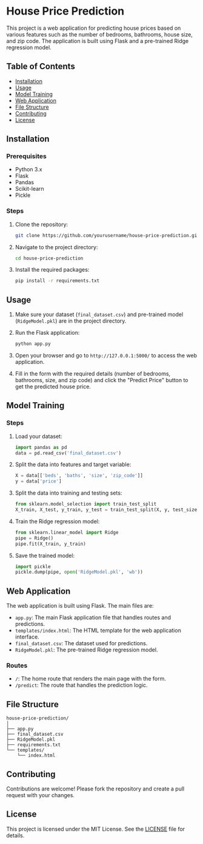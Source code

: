 # House Price Prediction

This project is a web application for predicting house prices based on various features such as the number of bedrooms, bathrooms, house size, and zip code. The application is built using Flask and a pre-trained Ridge regression model.

## Table of Contents
- [Installation](#installation)
- [Usage](#usage)
- [Model Training](#model-training)
- [Web Application](#web-application)
- [File Structure](#file-structure)
- [Contributing](#contributing)
- [License](#license)

## Installation

### Prerequisites
- Python 3.x
- Flask
- Pandas
- Scikit-learn
- Pickle

### Steps
1. Clone the repository:
    ```bash
    git clone https://github.com/yourusername/house-price-prediction.git
    ```
2. Navigate to the project directory:
    ```bash
    cd house-price-prediction
    ```
3. Install the required packages:
    ```bash
    pip install -r requirements.txt
    ```

## Usage

1. Make sure your dataset (`final_dataset.csv`) and pre-trained model (`RidgeModel.pkl`) are in the project directory.

2. Run the Flask application:
    ```bash
    python app.py
    ```

3. Open your browser and go to `http://127.0.0.1:5000/` to access the web application.

4. Fill in the form with the required details (number of bedrooms, bathrooms, size, and zip code) and click the "Predict Price" button to get the predicted house price.

## Model Training

### Steps
1. Load your dataset:
    ```python
    import pandas as pd
    data = pd.read_csv('final_dataset.csv')
    ```

2. Split the data into features and target variable:
    ```python
    X = data[['beds', 'baths', 'size', 'zip_code']]
    y = data['price']
    ```

3. Split the data into training and testing sets:
    ```python
    from sklearn.model_selection import train_test_split
    X_train, X_test, y_train, y_test = train_test_split(X, y, test_size=0.2, random_state=0)
    ```

4. Train the Ridge regression model:
    ```python
    from sklearn.linear_model import Ridge
    pipe = Ridge()
    pipe.fit(X_train, y_train)
    ```

5. Save the trained model:
    ```python
    import pickle
    pickle.dump(pipe, open('RidgeModel.pkl', 'wb'))
    ```

## Web Application

The web application is built using Flask. The main files are:

- `app.py`: The main Flask application file that handles routes and predictions.
- `templates/index.html`: The HTML template for the web application interface.
- `final_dataset.csv`: The dataset used for predictions.
- `RidgeModel.pkl`: The pre-trained Ridge regression model.

### Routes

- `/`: The home route that renders the main page with the form.
- `/predict`: The route that handles the prediction logic.

## File Structure

```
house-price-prediction/
│
├── app.py
├── final_dataset.csv
├── RidgeModel.pkl
├── requirements.txt
└── templates/
    └── index.html
```

## Contributing

Contributions are welcome! Please fork the repository and create a pull request with your changes.

## License

This project is licensed under the MIT License. See the [LICENSE](LICENSE) file for details.

